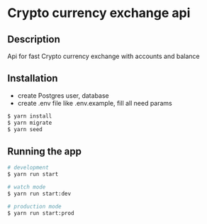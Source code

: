 
# Crypto currency exchange api

## Description

Api for fast Crypto currency exchange with accounts and balance

## Installation
 - create Postgres user, database
 - create .env file like .env.example, fill all need params

```bash
$ yarn install
$ yarn migrate
$ yarn seed
```

## Running the app

```bash
# development
$ yarn run start

# watch mode
$ yarn run start:dev

# production mode
$ yarn run start:prod
```
